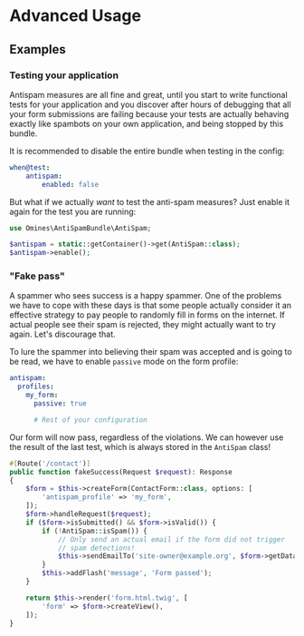 # Advanced Usage

## Examples

### Testing your application

Antispam measures are all fine and great, until you start to write functional tests for your application and you
discover after hours of debugging that all your form submissions are failing because your tests are actually behaving
exactly like spambots on your own application, and being stopped by this bundle.

It is recommended to disable the entire bundle when testing in the config:
```yaml title="config/packages/antispam.yaml" linenums="1" hl_lines="3"
when@test:
    antispam:
        enabled: false
```
But what if we actually *want* to test the anti-spam measures? Just enable it again for the test you are running:
```php linenums="1"
use Omines\AntiSpamBundle\AntiSpam;

$antispam = static::getContainer()->get(AntiSpam::class);
$antispam->enable();
```

### "Fake pass"

A spammer who sees success is a happy spammer. One of the problems we have to cope with these days is that some people
actually consider it an effective strategy to pay people to randomly fill in forms on the internet. If actual people see
their spam is rejected, they might actually want to try again. Let's discourage that.

To lure the spammer into believing their spam was accepted and is going to be read, we have to enable `passive` mode on
the form profile:

```yaml linenums="1" hl_lines="4"
antispam:
  profiles:
    my_form:
      passive: true

      # Rest of your configuration
```
Our form will now pass, regardless of the violations. We can however use the result of the last test, which is always
stored in the `AntiSpam` class!
```php linenums="1" hl_lines="9 10 11 12 13"
#[Route('/contact')]
public function fakeSuccess(Request $request): Response
{
    $form = $this->createForm(ContactForm::class, options: [
        'antispam_profile' => 'my_form',
    ]);
    $form->handleRequest($request);
    if ($form->isSubmitted() && $form->isValid()) {
        if (!AntiSpam::isSpam()) {
            // Only send an actual email if the form did not trigger
            // spam detections!
            $this->sendEmailTo('site-owner@example.org', $form->getData();
        }
        $this->addFlash('message', 'Form passed');
    }

    return $this->render('form.html.twig', [
        'form' => $form->createView(),
    ]);
}
```
